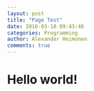 ```yaml
---
layout: post
title: "Page Test"
date: 2016-03-10 09:43:46
categories: Programming
author: Alexander Heimonen
comments: true
---
```

# Hello world!